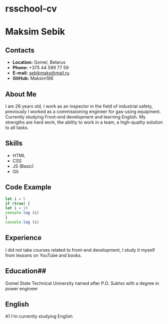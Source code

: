 # rsschool-cv
# Maksim Sebik #
## Contacts ##
* **Location:** Gomel, Belarus
* **Phone:** +375 44 599 77 59
* **E-mail:** sebikmaks@mail.ru
* **GitHub:** Maksim186
## About Me ##
I am 26 years old, I work as an inspector in the field of industrial safety, previously I worked as a commissioning engineer for gas-using equipment.
Currently studying Front-end development and learning English. My strengths are hard work, the ability to work in a team, a high-quality solution to all tasks.
## Skills ##
* HTML
* CSS
* JS (Basic)
* Git
## Code Example ##
```javascript
let i = 5
if (true) {
let i = 10
console.log (i)
}
console.log (i)
```
## Experience ##
I did not take courses related to front-end development, I study it myself from lessons on YouTube and books.
## Education##
Gomel State Technical University named after P.O. Sukhoi with a degree in power engineer
 ## English ##
 A1 I'm currently studying English
